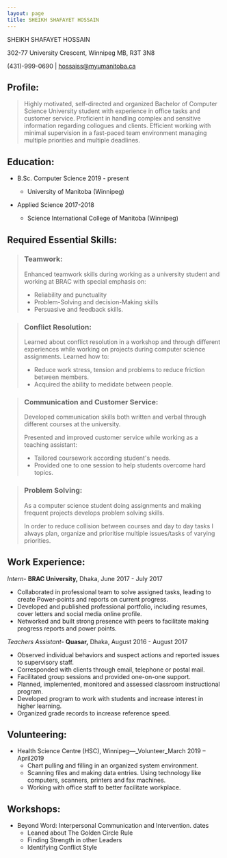 ```yaml
---
layout: page
title: SHEIKH SHAFAYET HOSSAIN
---
```

SHEIKH SHAFAYET HOSSAIN

302-77 University Crescent, Winnipeg MB, R3T 3N8

(431)-999-0690 | [hossaiss@myumanitoba.ca](mailto:hossaiss@myumanitoba.ca)

## Profile:

>Highly motivated, self-directed and organized Bachelor of Computer Science University student with experience in office tasks and customer service. Proficient in handling complex and sensitive information regarding collogues and clients. Efficient working with minimal supervision in a fast-paced team environment managing multiple priorities and multiple deadlines.

## Education:

* B.Sc. Computer Science 2019 - present

    * University of Manitoba (Winnipeg)

* Applied Science 2017-2018

    * Science International College of Manitoba (Winnipeg)

## Required Essential Skills:

> ### **Teamwork:**
>
>Enhanced teamwork skills during working as a university student and working at BRAC with special emphasis on:
>
>   * Reliability and punctuality
>   *  Problem-Solving and decision-Making skills
>   *  Persuasive and feedback skills.

> ### **Conflict Resolution:**
>
>Learned about conflict resolution in a workshop and through different experiences while working on projects during computer science assignments. Learned how to:
>
>* Reduce work stress, tension and problems to reduce friction between members.
>* Acquired the ability to medidate between people.

>### **Communication and Customer Service:**
>
>Developed communication skills both written and verbal through different courses at the university.
>
>Presented and improved customer service while working as a teaching assistant:
>
>* Tailored coursework according student&#39;s needs.
>* Provided one to one session to help students overcome hard topics.

>### **Problem Solving:**
>
>As a computer science student doing assignments and making frequent projects develops problem solving skills.
>
>In order to reduce collision between courses and day to day tasks I always plan, organize and prioritise multiple issues/tasks of varying priorities.

## Work Experience:

_Intern-_ **BRAC University,** Dhaka, June 2017 - July 2017

- Collaborated in professional team to solve assigned tasks, leading to create Power-points and reports on current progress.
- Developed and published professional portfolio, including resumes, cover letters and social media online profile.
- Networked and built strong presence with peers to facilitate making progress reports and power points.

_Teachers Assistant-_ **Quasar,** Dhaka, August 2016 - August 2017

- Observed individual behaviors and suspect actions and reported issues to supervisory staff.
- Corresponded with clients through email, telephone or postal mail.
- Facilitated group sessions and provided one-on-one support.
- Planned, implemented, monitored and assessed classroom instructional program.
- Developed program to work with students and increase interest in higher learning.
- Organized grade records to increase reference speed.

## Volunteering:

- Health Science Centre (HSC), Winnipeg—_Volunteer_March 2019 – April2019
   - Chart pulling and filling in an organized system environment.
   - Scanning files and making data entries. Using technology like computers, scanners, printers and fax machines.
   - Working with office staff to better facilitate workplace.

## Workshops:

- Beyond Word: Interpersonal Communication and Intervention. dates
  - Leaned about The Golden Circle Rule
  - Finding Strength in other Leaders
  - Identifying Conflict Style
